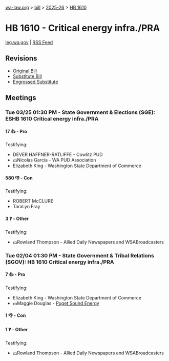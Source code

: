 [wa-law.org](/) > [bill](/bill/) > [2025-26](/bill/2025-26/) > [HB 1610](/bill/2025-26/hb/1610/)

# HB 1610 - Critical energy infra./PRA
[leg.wa.gov](https://app.leg.wa.gov/billsummary?BillNumber=1610&Year=2025&Initiative=false) | [RSS Feed](./rss.xml)

## Revisions
* [Original Bill](1/)
* [Substitute Bill](S/)
* [Engrossed Substitute](S.E/)

## Meetings
### Tue 03/25 01:30 PM - State Government & Elections (SGE): ESHB 1610 Critical energy infra./PRA
#### 17 👍 - Pro
Testifying:
* DEVER HAFFNER-RATLIFFE - Cowlitz PUD
* 💵Nicolas Garcia - WA PUD Association
* Elizabeth King - Washington State Department of Commerce

#### 580 👎 - Con
Testifying:
* ROBERT McCLURE
* TaraLyn Fray

#### 3 ❓ - Other
Testifying:
* 💵Rowland Thompson - Allied Daily Newspapers and WSABroadcasters

### Tue 02/04 01:30 PM - State Government & Tribal Relations (SGOV): HB 1610 Critical energy infra./PRA
#### 7 👍 - Pro
Testifying:
* Elizabeth King - Washington State Department of Commerce
* 💵Maggie Douglas - [Puget Sound Energy](/org/puget_sound_energy_inc/)

#### 1 👎 - Con

#### 1 ❓ - Other
Testifying:
* 💵Rowland Thompson - Allied Daily Newspapers and WSABroadcasters
